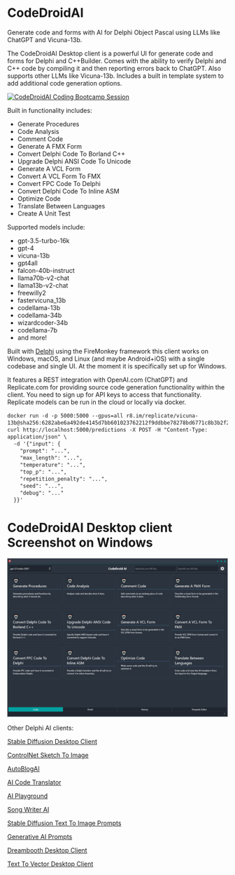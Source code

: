 # CodeDroidAI
Generate code and forms with AI for Delphi Object Pascal using LLMs like ChatGPT and Vicuna-13b.

The CodeDroidAI Desktop client is a powerful UI for generate code and forms for Delphi and C++Builder. Comes with the ability to verify Delphi and C++ code by compiling it and then reporting errors back to ChatGPT. Also supports other LLMs like Vicuna-13b. 
Includes a built in template system to add additional code generation options.


[![CodeDroidAI Coding Bootcamp Session](https://img.youtube.com/vi/Li3CP9PtI1I/maxresdefault.jpg)](https://www.youtube.com/watch?v=Li3CP9PtI1I)

Built in functionality includes:
* Generate Procedures
* Code Analysis
* Comment Code
* Generate A FMX Form
* Convert Delphi Code To Borland C++
* Upgrade Delphi ANSI Code To Unicode
* Generate A VCL Form
* Convert A VCL Form To FMX
* Convert FPC Code To Delphi
* Convert Delphi Code To Inline ASM
* Optimize Code
* Translate Between Languages
* Create A Unit Test

Supported models include:
* gpt-3.5-turbo-16k
* gpt-4
* vicuna-13b
* gpt4all
* falcon-40b-instruct
* llama70b-v2-chat
* llama13b-v2-chat
* freewilly2
* fastervicuna_13b
* codellama-13b
* codellama-34b
* wizardcoder-34b
* codellama-7b
* and more!

Built with [Delphi](https://www.embarcadero.com/products/delphi/) using the FireMonkey framework this client works on Windows, macOS, and Linux (and maybe Android+iOS) with a single codebase and single UI. At the moment it is specifically set up for Windows.

It features a REST integration with OpenAI.com (ChatGPT) and Replicate.com for providing source code generation functionality within the client. You need to sign up for API keys to access that functionality. Replicate models can be run in the cloud or locally via docker.

```
docker run -d -p 5000:5000 --gpus=all r8.im/replicate/vicuna-13b@sha256:6282abe6a492de4145d7bb601023762212f9ddbbe78278bd6771c8b3b2f2a13b
curl http://localhost:5000/predictions -X POST -H "Content-Type: application/json" \
  -d '{"input": {
    "prompt": "...",
    "max_length": "...",
    "temperature": "...",
    "top_p": "...",
    "repetition_penalty": "...",
    "seed": "...",
    "debug": "..."
  }}'
```

# CodeDroidAI Desktop client Screenshot on Windows
![CodeDroidAI Desktop client on Windows](/screenshot.png)

Other Delphi AI clients:

[Stable Diffusion Desktop Client](https://github.com/FMXExpress/Stable-Diffusion-Desktop-Client)

[ControlNet Sketch To Image](https://github.com/FMXExpress/ControlNet-Sketch-To-Image)

[AutoBlogAI](https://github.com/FMXExpress/AutoBlogAI)

[AI Code Translator](https://github.com/FMXExpress/AI-Code-Translator)

[AI Playground](https://github.com/FMXExpress/AI-Playground-DesktopClient)

[Song Writer AI](https://github.com/FMXExpress/Song-Writer-AI)

[Stable Diffusion Text To Image Prompts](https://github.com/FMXExpress/Stable-Diffusion-Text-To-Image-Prompts)

[Generative AI Prompts](https://github.com/FMXExpress/Generative-AI-Prompts)

[Dreambooth Desktop Client](https://github.com/FMXExpress/DreamBooth-Desktop-Client)

[Text To Vector Desktop Client](https://github.com/FMXExpress/Text-To-Vector-Desktop-Client)
